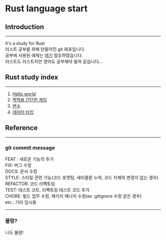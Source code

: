 # Rust language start

## Introduction
---------------
It's a study for Rust  
러스트 공부를 위해 만들어진 git 레포입니다.  
공부에 사용된 예제는 [여기](https://rinthel.github.io/rust-lang-book-ko/foreword.html) 참조하였습니다.  
러스트도 러스트지만 영어도 공부해야 될꺼 같습니다...

## Rust study index
-------------------
1. [Hello world](/hello_world/)
1. [찍먹용 간단한 게임](/guessing_game/)
1. [변수](/variables/)
1. [데이터 타입](/data_types/)

## Reference
-------------
### git commit message
FEAT : 새로운 기능의 추가  
FIX: 버그 수정  
DOCS: 문서 수정  
STYLE: 스타일 관련 기능(코드 포맷팅, 세미콜론 누락, 코드 자체의 변경이 없는 경우)  
REFACTOR: 코드 리펙토링  
TEST: 테스트 코트, 리펙토링 테스트 코드 추가  
CHORE: 빌드 업무 수정, 패키지 매니저 수정(ex .gitignore 수정 같은 경우)  
etc.: 기타 임시용

----------------
### 몰랑?
나도 몰랑!